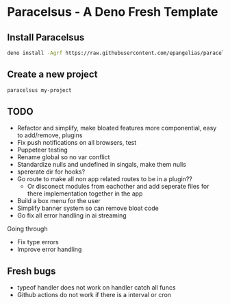# Paracelsus - A Deno Fresh Template

## Install Paracelsus

```bash
deno install -Agrf https://raw.githubusercontent.com/epangelias/paracelsus/refs/heads/main/tasks/paracelsus.ts
```

## Create a new project

```bash
paracelsus my-project
```

## TODO

- Refactor and simplify, make bloated features more componential, easy to add/remove, plugins
- Fix push notifications on all browsers, test
- Puppeteer testing
- Rename global so no var conflict
- Standardize nulls and undefined in singals, make them nulls
- spererate dir for hooks?
- Go route to make all non app related routes to be in a plugin??
  - Or disconect modules from eachother and add seperate files for there implementation together in the app
- Build a box menu for the user
- Simplify banner system so can remove bloat code
- Go fix all error handling in ai streaming

Going through

- Fix type errors
- Improve error handling

## Fresh bugs

- typeof handler does not work on handler catch all funcs
- Github actions do not work if there is a interval or cron

